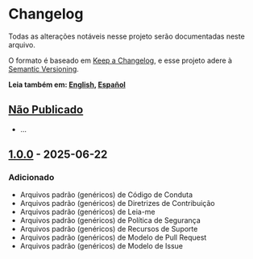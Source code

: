 # Changelog

Todas as alterações notáveis nesse projeto serão documentadas neste arquivo.

O formato é baseado em [Keep a Changelog][keep-a-changelog], e esse projeto adere
à [Semantic Versioning][semantic-versioning].

**Leia também em: [English][en], [Español][es]**

## [Não Publicado][u]

- ...

## [1.0.0][v1] - 2025-06-22

### Adicionado

- Arquivos padrão (genéricos) de Código de Conduta
- Arquivos padrão (genéricos) de Diretrizes de Contribuição
- Arquivos padrão (genéricos) de Leia-me
- Arquivos padrão (genéricos) de Política de Segurança
- Arquivos padrão (genéricos) de Recursos de Suporte
- Arquivos padrão (genéricos) de Modelo de Pull Request
- Arquivos padrão (genéricos) de Modelo de Issue

[keep-a-changelog]: https://keepachangelog.com/pt-BR/1.1.0/
[semantic-versioning]: https://semver.org/lang/pt-BR/spec/v2.0.0-rc.2.html
[en]: ./CHANGELOG.EN.md
[es]: ./CHANGELOG.ES.md
[u]: https://github.com/Mestre-Tramador/.github/compare/v1.0.0...HEAD
[v1]: https://github.com/Mestre-Tramador/.github/releases/tag/v1.0.0

